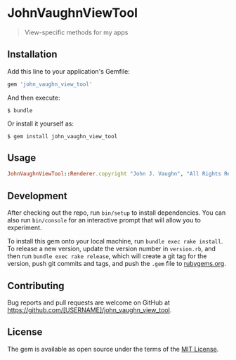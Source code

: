 # JohnVaughnViewTool

> View-specific methods for my apps

## Installation

Add this line to your application's Gemfile:

```ruby
gem 'john_vaughn_view_tool'
```

And then execute:

    $ bundle

Or install it yourself as:

    $ gem install john_vaughn_view_tool

## Usage

```ruby
JohnVaughnViewTool::Renderer.copyright "John J. Vaughn", "All Rights Reserved"
```

## Development

After checking out the repo, run `bin/setup` to install dependencies. You can also run `bin/console` for an interactive prompt that will allow you to experiment.

To install this gem onto your local machine, run `bundle exec rake install`. To release a new version, update the version number in `version.rb`, and then run `bundle exec rake release`, which will create a git tag for the version, push git commits and tags, and push the `.gem` file to [rubygems.org](https://rubygems.org).

## Contributing

Bug reports and pull requests are welcome on GitHub at https://github.com/[USERNAME]/john_vaughn_view_tool.


## License

The gem is available as open source under the terms of the [MIT License](http://opensource.org/licenses/MIT).

